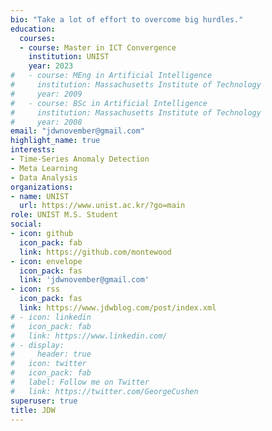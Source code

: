 ```yaml
---
bio: "Take a lot of effort to overcome big hurdles."
education:
  courses:
  - course: Master in ICT Convergence
    institution: UNIST
    year: 2023
#   - course: MEng in Artificial Intelligence
#     institution: Massachusetts Institute of Technology
#     year: 2009
#   - course: BSc in Artificial Intelligence
#     institution: Massachusetts Institute of Technology
#     year: 2008
email: "jdwnovember@gmail.com"
highlight_name: true
interests:
- Time-Series Anomaly Detection
- Meta Learning
- Data Analysis
organizations:
- name: UNIST
  url: https://www.unist.ac.kr/?go=main
role: UNIST M.S. Student
social:
- icon: github
  icon_pack: fab
  link: https://github.com/montewood
- icon: envelope
  icon_pack: fas
  link: 'jdwnovember@gmail.com'
- icon: rss
  icon_pack: fas
  link: https://www.jdwblog.com/post/index.xml
# - icon: linkedin
#   icon_pack: fab
#   link: https://www.linkedin.com/
# - display:
#     header: true
#   icon: twitter
#   icon_pack: fab
#   label: Follow me on Twitter
#   link: https://twitter.com/GeorgeCushen
superuser: true
title: JDW
---
```


